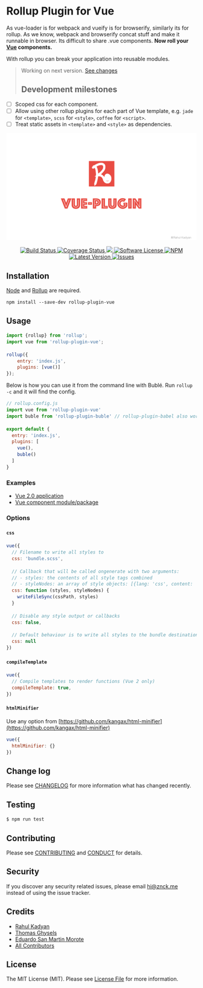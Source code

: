 # Rollup Plugin for Vue
As vue-loader is for webpack and vueify is for browserify, similarly its for rollup. As we know, webpack and browserify concat stuff and make it runnable in browser. Its difficult to share .vue components. **Now roll your [Vue](http://vuejs.org/) components.**

With rollup you can break your application into reusable modules.

> Working on next version. [See changes](https://github.com/znck/rollup-plugin-vue/compare/v2.2.0...HEAD)
> ## Development milestones
- [ ] Scoped css for each component.
- [ ] Allow using other rollup plugins for each part of Vue template, e.g. `jade` for `<template>`, `scss` for `<style>`, `coffee` for `<script>`.
- [ ] Treat static assets in `<template>` and `<style>` as dependencies.

![Rollup Plugin for Vue](cover.png)

<p align="center">
  <a href="https://circleci.com/gh/znck/rollup-plugin-vue">
    <img src="https://circleci.com/gh/znck/rollup-plugin-vue.svg?style=svg" alt="Build Status" />
  </a>
  <a href="https://coveralls.io/github/znck/rollup-plugin-vue?branch=master">
    <img src="https://coveralls.io/repos/github/znck/rollup-plugin-vue/badge.svg?branch=master&style=flat-square" alt="Coverage Status" />
  </a>
  <a href="https://www.codacy.com/app/znck/rollup-plugin-vue">
    <img src="https://api.codacy.com/project/badge/grade/e3402df0135240c29a1d25bab93932a0"/>
  </a>
  <a href="LICENSE">
    <img src="https://img.shields.io/badge/license-MIT-brightgreen.svg?style=flat-square" alt="Software License" />
  </a>
  <a href="https://npmjs.org/package/rollup-plugin-vue">
    <img src="https://img.shields.io/npm/v/rollup-plugin-vue.svg?style=flat-square" alt="NPM" />
  </a>
  <a href="https://github.com/znck/rollup-plugin-vue/releases">
    <img src="https://img.shields.io/github/release/znck/rollup-plugin-vue.svg?style=flat-square" alt="Latest Version" />
  </a>

  <a href="https://github.com/znck/rollup-plugin-vue/issues">
    <img src="https://img.shields.io/github/issues/znck/rollup-plugin-vue.svg?style=flat-square" alt="Issues" />
  </a>
</p>

## Installation
[Node](http://nodejs.org/) and [Rollup](http://rollupjs.org) are required.
```
npm install --save-dev rollup-plugin-vue
```

## Usage

```js
import {rollup} from 'rollup';
import vue from 'rollup-plugin-vue';

rollup({
	entry: 'index.js',
	plugins: [vue()]
});
```

Below is how you can use it from the command line with Bublé.
Run `rollup -c` and it will find the config.

```js
// rollup.config.js
import vue from 'rollup-plugin-vue'
import buble from 'rollup-plugin-buble' // rollup-plugin-babel also works

export default {
  entry: 'index.js',
  plugins: [
    vue(),
    buble()
  ]
}
```

### Examples

- [Vue 2.0 application](https://gist.github.com/znck/4ae3a705bccba0a3feecfa7b5f3da1ea)
- [Vue component module/package](https://gist.github.com/znck/140d5e9deabfa41f2e935d053a59f23e)

### Options

#### `css`

```js
vue({
  // Filename to write all styles to
  css: 'bundle.scss',

  // Callback that will be called ongenerate with two arguments:
  // - styles: the contents of all style tags combined
  // - styleNodes: an array of style objects: [{lang: 'css', content: 'body { color: green }'}]
  css: function (styles, styleNodes) {
    writeFileSync(cssPath, styles)
  }

  // Disable any style output or callbacks
  css: false,

  // Default behaviour is to write all styles to the bundle destination where .js is replaced by .css
  css: null
})
```

#### `compileTemplate`

```js
vue({
  // Compile templates to render functions (Vue 2 only)
  compileTemplate: true,
})
```

#### `htmlMinifier`

Use any option from [https://github.com/kangax/html-minifier](https://github.com/kangax/html-minifier)

```js
vue({
  htmlMinifier: {} 
})
```

## Change log

Please see [CHANGELOG](CHANGELOG.md) for more information what has changed recently.

## Testing

``` bash
$ npm run test
```

## Contributing

Please see [CONTRIBUTING](CONTRIBUTING.md) and [CONDUCT](CONDUCT.md) for details.

## Security

If you discover any security related issues, please email hi@znck.me instead of using the issue tracker.

## Credits

- [Rahul Kadyan][link-author]
- [Thomas Ghysels](https://github.com/thgh)
- [Eduardo San Martin Morote](https://github.com/posva)
- [All Contributors][link-contributors]

## License

The MIT License (MIT). Please see [License File](LICENSE) for more information.

[link-author]: https://github.com/:author_username
[link-contributors]: ../../contributors
